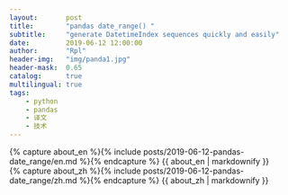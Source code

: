 ```yaml
---
layout:       post
title:        "pandas date_range() "
subtitle:     "generate DatetimeIndex sequences quickly and easily"
date:         2019-06-12 12:00:00
author:       "Rpl"
header-img:   "img/panda1.jpg"
header-mask:  0.65
catalog:      true
multilingual: true
tags:
    - python
    - pandas
    - 译文
    - 技术
---
```



<!-- English Version -->
<div class="en post-container">
    {% capture about_en %}{% include posts/2019-06-12-pandas-date_range/en.md %}{% endcapture %}
    {{ about_en | markdownify }}
</div>

<!-- Chinese Version -->
<div class="zh post-container">
    {% capture about_zh %}{% include posts/2019-06-12-pandas-date_range/zh.md %}{% endcapture %}
    {{ about_zh | markdownify }}
</div>


